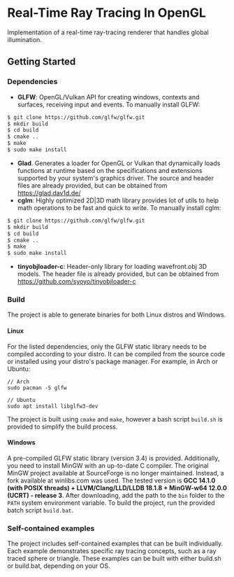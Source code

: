 
# Real-Time Ray Tracing In OpenGL 

Implementation of a real-time ray-tracing renderer that handles global illumination.



## Getting Started

### Dependencies
- **GLFW**: OpenGL/Vulkan API for creating windows, contexts and surfaces, receiving input and events. To manually install GLFW:
```bash
$ git clone https://github.com/glfw/glfw.git
$ mkdir build
$ cd build
$ cmake ..
$ make
$ sudo make install
```
- **Glad**. Generates a loader for OpenGL or Vulkan that dynamically loads functions at runtime based on the specifications and extensions supported by your system's graphics driver. The source and header files are already provided, but can be obtained from https://glad.dav1d.de/ 
- **cglm**: Highly optimized 2D|3D math library provides lot of utils to help math operations to be fast and quick to write. To manually install cglm:
```bash
$ git clone https://github.com/glfw/glfw.git
$ mkdir build
$ cd build
$ cmake ..
$ make
$ sudo make install
```
- **tinyobjloader-c**: Header-only library for loading wavefront.obj 3D models. The header file is already provided, but can be obtained from https://github.com/syoyo/tinyobjloader-c

### Build
The project is able to generate binaries for both Linux distros and Windows. 

#### Linux

For the listed dependencies, only the GLFW static library needs to be compiled according to your distro. It can be compiled from the source code or installed using your distro's package manager. For example, in Arch or Ubuntu:
```
// Arch
sudo pacman -S glfw

// Ubuntu
sudo apt install libglfw3-dev
```
The project is built using ``` cmake ``` and ``` make ```, however a bash script ``` build.sh ```  is provided to simplify the build process.


#### Windows

A pre-compiled GLFW static library (version 3.4) is provided. Additionally, you need to install MinGW with an up-to-date C compiler. The original MinGW project available at SourceForge is no longer maintained. Instead, a fork available at winlibs.com was used. The tested version is **GCC 14.1.0 (with POSIX threads) + LLVM/Clang/LLD/LLDB 18.1.8 + MinGW-w64 12.0.0 (UCRT) - release 3**. After downloading, add the path to the ```bin``` folder to the ```PATH``` system environment variable. To build the project, run the provided batch script ```build.bat```.

### Self-contained examples
The project includes self-contained examples that can be built individually. Each example demonstrates specific ray tracing concepts, such as a ray traced sphere or triangle. These examples can be built with either build.sh or build.bat, depending on your OS.
 
